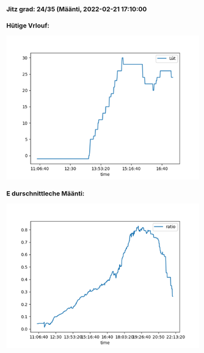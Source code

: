 ### Jitz grad: 24/35 (Määnti, 2022-02-21 17:10:00

### Hütige Vrlouf:
![Graph](Today.png)

### E durschnittleche Määnti:
![Graph](Määnti.png)